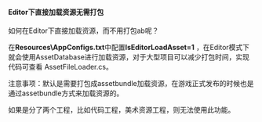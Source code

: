 #### Editor下直接加载资源无需打包

如何在Editor下直接加载资源，而不用打包ab呢？

在**Resources\AppConfigs.txt**中配置**IsEditorLoadAsset=1** ，在Editor模式下就会使用AssetDatabase进行加载资源，对于大型项目可以减少打包时间，实现代码可查看 AssetFileLoader.cs。

注意事项：默认是需要打包成assetbundle加载资源，在游戏正式发布的时候也是通过assetbundle方式来加载资源的。

如果是分了两个工程，比如代码工程，美术资源工程，则无法使用此功能。